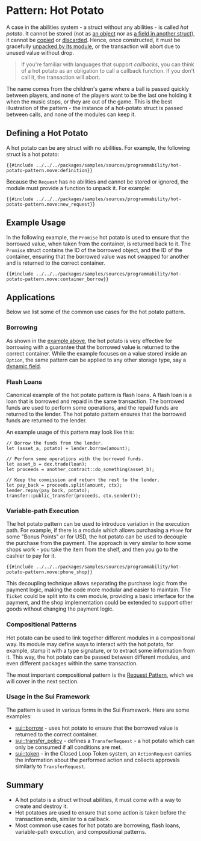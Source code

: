 # Pattern: Hot Potato

A case in the abilities system - a struct without any abilities - is called _hot potato_. It cannot
be stored (not as [an object](./../storage/key-ability.md) nor as
[a field in another struct](./../storage/store-ability.md)), it cannot be
[copied](./../move-basics/copy-ability.md) or [discarded](./../move-basics/drop-ability.md). Hence,
once constructed, it must be gracefully [unpacked by its module](./../move-basics/struct.md), or the
transaction will abort due to unused value without drop.

> If you're familiar with languages that support _callbacks_, you can think of a hot potato as an
> obligation to call a callback function. If you don't call it, the transaction will abort.

The name comes from the children's game where a ball is passed quickly between players, and none of
the players want to be the last one holding it when the music stops, or they are out of the game.
This is the best illustration of the pattern - the instance of a hot-potato struct is passed between
calls, and none of the modules can keep it.

## Defining a Hot Potato

A hot potato can be any struct with no abilities. For example, the following struct is a hot potato:

```move
{{#include ../../../packages/samples/sources/programmability/hot-potato-pattern.move:definition}}
```

Because the `Request` has no abilities and cannot be stored or ignored, the module must provide a
function to unpack it. For example:

```move
{{#include ../../../packages/samples/sources/programmability/hot-potato-pattern.move:new_request}}
```

## Example Usage

In the following example, the `Promise` hot potato is used to ensure that the borrowed value, when
taken from the container, is returned back to it. The `Promise` struct contains the ID of the
borrowed object, and the ID of the container, ensuring that the borrowed value was not swapped for
another and is returned to the correct container.

```move
{{#include ../../../packages/samples/sources/programmability/hot-potato-pattern.move:container_borrow}}
```

## Applications

Below we list some of the common use cases for the hot potato pattern.

### Borrowing

As shown in the [example above](#example-usage), the hot potato is very effective for borrowing with
a guarantee that the borrowed value is returned to the correct container. While the example focuses
on a value stored inside an `Option`, the same pattern can be applied to any other storage type, say
a [dynamic field](./dynamic-fields.md).

### Flash Loans

Canonical example of the hot potato pattern is flash loans. A flash loan is a loan that is borrowed
and repaid in the same transaction. The borrowed funds are used to perform some operations, and the
repaid funds are returned to the lender. The hot potato pattern ensures that the borrowed funds are
returned to the lender.

An example usage of this pattern may look like this:

```move
// Borrow the funds from the lender.
let (asset_a, potato) = lender.borrow(amount);

// Perform some operations with the borrowed funds.
let asset_b = dex.trade(loan);
let proceeds = another_contract::do_something(asset_b);

// Keep the commission and return the rest to the lender.
let pay_back = proceeds.split(amount, ctx);
lender.repay(pay_back, potato);
transfer::public_transfer(proceeds, ctx.sender());
```

### Variable-path Execution

The hot potato pattern can be used to introduce variation in the execution path. For example, if
there is a module which allows purchasing a `Phone` for some "Bonus Points" or for USD, the hot
potato can be used to decouple the purchase from the payment. The approach is very similar to how
some shops work - you take the item from the shelf, and then you go to the cashier to pay for it.

```move
{{#include ../../../packages/samples/sources/programmability/hot-potato-pattern.move:phone_shop}}
```

This decoupling technique allows separating the purchase logic from the payment logic, making the
code more modular and easier to maintain. The `Ticket` could be split into its own module, providing
a basic interface for the payment, and the shop implementation could be extended to support other
goods without changing the payment logic.

### Compositional Patterns

Hot potato can be used to link together different modules in a compositional way. Its module may
define ways to interact with the hot potato, for example, stamp it with a type signature, or to
extract some information from it. This way, the hot potato can be passed between different modules,
and even different packages within the same transaction.

The most important compositional pattern is the [Request Pattern](./request-pattern.md), which we
will cover in the next section.

### Usage in the Sui Framework

The pattern is used in various forms in the Sui Framework. Here are some examples:

- [sui::borrow][borrow-framework] - uses hot potato to ensure that the borrowed value is returned to
  the correct container.
- [sui::transfer_policy][transfer-policy-framework] - defines a `TransferRequest` - a hot potato
  which can only be consumed if all conditions are met.
- [sui::token][token-framework] - in the Closed Loop Token system, an `ActionRequest` carries the
  information about the performed action and collects approvals similarly to `TransferRequest`.

[borrow-framework]: https://docs.sui.io/references/framework/sui-framework/borrow
[transfer-policy-framework]: https://docs.sui.io/references/framework/sui-framework/transfer_policy
[token-framework]: https://docs.sui.io/references/framework/sui-framework/token

## Summary

- A hot potato is a struct without abilities, it must come with a way to create and destroy it.
- Hot potatoes are used to ensure that some action is taken before the transaction ends, similar to
  a callback.
- Most common use cases for hot potato are borrowing, flash loans, variable-path execution, and
  compositional patterns.
